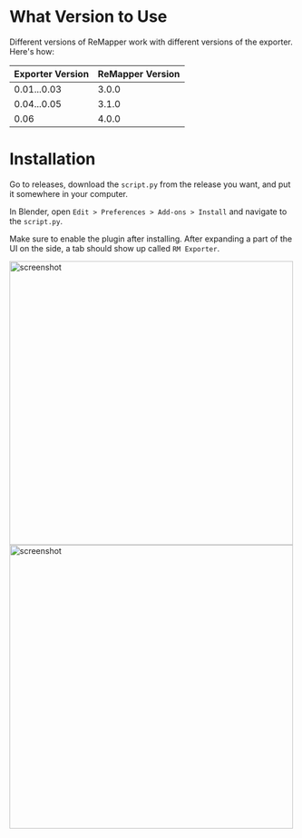 # What Version to Use
Different versions of ReMapper work with different versions of the exporter. Here's how:

| Exporter Version | ReMapper Version |
|---|---|
| 0.01...0.03 | 3.0.0 |
| 0.04...0.05 | 3.1.0 |
| 0.06 | 4.0.0 |

# Installation
Go to releases, download the `script.py` from the release you want, and put it somewhere in your computer.

In Blender, open `Edit > Preferences > Add-ons > Install` and navigate to the `script.py`.

Make sure to enable the plugin after installing. After expanding a part of the UI on the side, a tab should show up called `RM Exporter`.

<img src="https://user-images.githubusercontent.com/90769470/185506952-71625260-b2fb-46c4-b147-bb332c532cbe.png" alt="screenshot" width="500"/>
<img src="https://user-images.githubusercontent.com/61858676/183328172-f9cb8533-6dc3-4363-a5cc-70340d3cb1bf.jpg" alt="screenshot" width="500"/>
